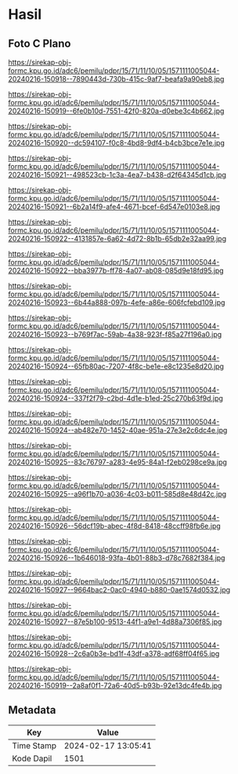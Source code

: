 # Hasil

## Foto C Plano

https://sirekap-obj-formc.kpu.go.id/adc6/pemilu/pdpr/15/71/11/10/05/1571111005044-20240216-150918--7890443d-730b-415c-9af7-beafa9a90eb8.jpg

https://sirekap-obj-formc.kpu.go.id/adc6/pemilu/pdpr/15/71/11/10/05/1571111005044-20240216-150919--6fe0b10d-7551-42f0-820a-d0ebe3c4b662.jpg

https://sirekap-obj-formc.kpu.go.id/adc6/pemilu/pdpr/15/71/11/10/05/1571111005044-20240216-150920--dc594107-f0c8-4bd8-9df4-b4cb3bce7e1e.jpg

https://sirekap-obj-formc.kpu.go.id/adc6/pemilu/pdpr/15/71/11/10/05/1571111005044-20240216-150921--498523cb-1c3a-4ea7-b438-d2f64345d1cb.jpg

https://sirekap-obj-formc.kpu.go.id/adc6/pemilu/pdpr/15/71/11/10/05/1571111005044-20240216-150921--6b2a14f9-afe4-4671-bcef-6d547e0103e8.jpg

https://sirekap-obj-formc.kpu.go.id/adc6/pemilu/pdpr/15/71/11/10/05/1571111005044-20240216-150922--4131857e-6a62-4d72-8b1b-65db2e32aa99.jpg

https://sirekap-obj-formc.kpu.go.id/adc6/pemilu/pdpr/15/71/11/10/05/1571111005044-20240216-150922--bba3977b-ff78-4a07-ab08-085d9e18fd95.jpg

https://sirekap-obj-formc.kpu.go.id/adc6/pemilu/pdpr/15/71/11/10/05/1571111005044-20240216-150923--6b44a888-097b-4efe-a86e-606fcfebd109.jpg

https://sirekap-obj-formc.kpu.go.id/adc6/pemilu/pdpr/15/71/11/10/05/1571111005044-20240216-150923--b769f7ac-59ab-4a38-923f-f85a27f196a0.jpg

https://sirekap-obj-formc.kpu.go.id/adc6/pemilu/pdpr/15/71/11/10/05/1571111005044-20240216-150924--65fb80ac-7207-4f8c-be1e-e8c1235e8d20.jpg

https://sirekap-obj-formc.kpu.go.id/adc6/pemilu/pdpr/15/71/11/10/05/1571111005044-20240216-150924--337f2f79-c2bd-4d1e-b1ed-25c270b63f9d.jpg

https://sirekap-obj-formc.kpu.go.id/adc6/pemilu/pdpr/15/71/11/10/05/1571111005044-20240216-150924--ab482e70-1452-40ae-951a-27e3e2c6dc4e.jpg

https://sirekap-obj-formc.kpu.go.id/adc6/pemilu/pdpr/15/71/11/10/05/1571111005044-20240216-150925--83c76797-a283-4e95-84a1-f2eb0298ce9a.jpg

https://sirekap-obj-formc.kpu.go.id/adc6/pemilu/pdpr/15/71/11/10/05/1571111005044-20240216-150925--a96f1b70-a036-4c03-b011-585d8e48d42c.jpg

https://sirekap-obj-formc.kpu.go.id/adc6/pemilu/pdpr/15/71/11/10/05/1571111005044-20240216-150926--56dcf19b-abec-4f8d-8418-48ccff98fb6e.jpg

https://sirekap-obj-formc.kpu.go.id/adc6/pemilu/pdpr/15/71/11/10/05/1571111005044-20240216-150926--1b646018-93fa-4b01-88b3-d78c7682f384.jpg

https://sirekap-obj-formc.kpu.go.id/adc6/pemilu/pdpr/15/71/11/10/05/1571111005044-20240216-150927--9664bac2-0ac0-4940-b880-0ae1574d0532.jpg

https://sirekap-obj-formc.kpu.go.id/adc6/pemilu/pdpr/15/71/11/10/05/1571111005044-20240216-150927--87e5b100-9513-44f1-a9e1-4d88a7306f85.jpg

https://sirekap-obj-formc.kpu.go.id/adc6/pemilu/pdpr/15/71/11/10/05/1571111005044-20240216-150928--2c6a0b3e-bd1f-43df-a378-adf68ff04f65.jpg

https://sirekap-obj-formc.kpu.go.id/adc6/pemilu/pdpr/15/71/11/10/05/1571111005044-20240216-150919--2a8af0f1-72a6-40d5-b93b-92e13dc4fe4b.jpg


## Metadata

| Key        | Value               |
| ---------- | ------------------- |
| Time Stamp | 2024-02-17 13:05:41 |
| Kode Dapil | 1501                |



